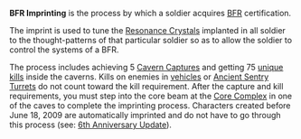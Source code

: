 **BFR Imprinting** is the process by which a soldier acquires
[BFR](../vehicles/BattleFrame_Robotics.md) certification.

The imprint is used to tune the [Resonance Crystals](Resonance_Crystals.md)
implanted in all soldier to the thought-patterns of that particular soldier so
as to allow the soldier to control the systems of a BFR.

The process includes achieving 5 [Cavern Captures](../etc/Cavern_Captures.md)
and getting 75 [unique kills](Unique_kill.md) inside the caverns. Kills on
enemies in [vehicles](../vehicles/Vehicle.md) or
[Ancient Sentry Turrets](../items/Ancient_Sentry_Turret.md) do not count toward
the kill requirement. After the capture and kill requirements, you must step
into the core beam at the [Core Complex](../locations/Core_Complex.md) in one of
the caves to complete the imprinting process. Characters created before June 18,
2009 are automatically imprinted and do not have to go through this process
(see: [6th Anniversary Update](../patches/6th_Anniversary_Update.md)).


